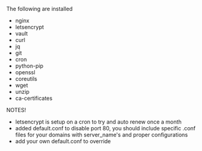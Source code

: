 The following are installed

- nginx 
- letsencrypt
- vault
- curl 
- jq 
- git 
- cron 
- python-pip 
- openssl 
- coreutils 
- wget 
- unzip 
- ca-certificates 

NOTES!
 - letsencrypt is setup on a cron to try and auto renew once a month
 - added default.conf to disable port 80, you should include specific .conf files for your domains with server_name's and proper configurations
 - add your own default.conf to override
